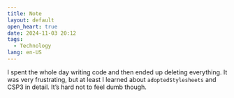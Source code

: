 ```yaml
---
title: Note
layout: default
open_heart: true
date: 2024-11-03 20:12
tags: 
  - Technology
lang: en-US
---
```


I spent the whole day writing code and then ended up deleting everything. It was very frustrating, but at least I learned about `adoptedStylesheets` and CSP3 in detail. It’s hard not to feel dumb though. 
